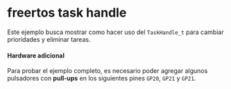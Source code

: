 # freertos task handle

Este ejemplo busca mostrar como hacer uso del `TaskHandle_t` para cambiar prioridades y eliminar tareas.

#### Hardware adicional

Para probar el ejemplo completo, es necesario poder agregar algunos pulsadores con **pull-ups** en los siguientes pines `GP20`, `GP21` y `GP21`.
